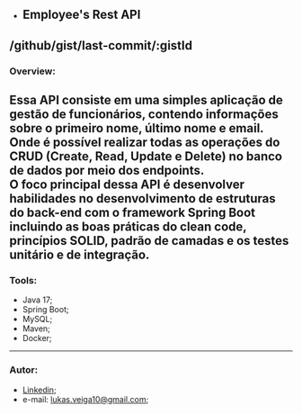 * ## **Employee's Rest API**

/github/gist/last-commit/:gistId
-----
### Overview:
Essa API consiste em uma simples aplicação de gestão de funcionários, contendo informações
sobre o primeiro nome, último nome e email.
Onde é possível realizar todas as operações do CRUD (Create, Read, Update e Delete) no banco
de dados por meio dos endpoints. <br>
O foco principal dessa API é desenvolver habilidades no desenvolvimento de estruturas do back-end
com o framework Spring Boot incluindo as boas práticas do clean code, princípios SOLID, padrão de camadas
e os testes unitário e de integração.
-----
### Tools:

- Java 17;
- Spring Boot;
- MySQL;
- Maven;
- Docker;
------
### Autor:
- [Linkedin](https://www.linkedin.com/in/lukas-veiga-79371b20a/);
- e-mail: lukas.veiga10@gmail.com;
